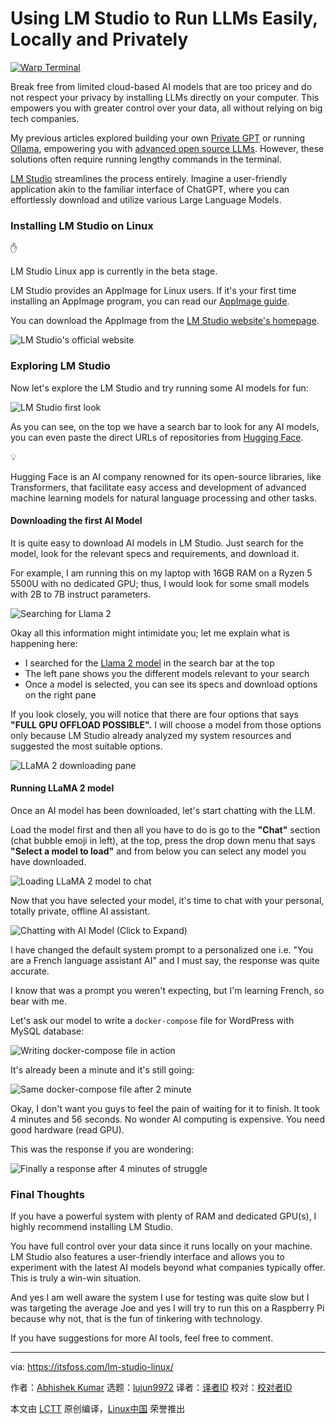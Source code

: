 [#]: subject: "Using LM Studio to Run LLMs Easily, Locally and Privately"
[#]: via: "https://itsfoss.com/lm-studio-linux/"
[#]: author: "Abhishek Kumar https://itsfoss.com/author/abhishek-kumar/"
[#]: collector: "lujun9972/lctt-scripts-1705972010"
[#]: translator: " "
[#]: reviewer: " "
[#]: publisher: " "
[#]: url: " "

Using LM Studio to Run LLMs Easily, Locally and Privately
======

[![Warp Terminal][1]][2]

Break free from limited cloud-based AI models that are too pricey and do not respect your privacy by installing LLMs directly on your computer. This empowers you with greater control over your data, all without relying on big tech companies.

My previous articles explored building your own [Private GPT][3] or running [Ollama][4], empowering you with [advanced open source LLMs][5]. However, these solutions often require running lengthy commands in the terminal.

[LM Studio][6] streamlines the process entirely. Imagine a user-friendly application akin to the familiar interface of ChatGPT, where you can effortlessly download and utilize various Large Language Models.

### Installing LM Studio on Linux

✋

LM Studio Linux app is currently in the beta stage.

LM Studio provides an AppImage for Linux users. If it's your first time installing an AppImage program, you can read our [AppImage guide][7].

You can download the AppImage from the [LM Studio website's homepage][6].

![LM Studio's official website][8]

### Exploring LM Studio

Now let's explore the LM Studio and try running some AI models for fun:

![LM Studio first look][9]

As you can see, on the top we have a search bar to look for any AI models, you can even paste the direct URLs of repositories from [Hugging Face][10].

💡

Hugging Face is an AI company renowned for its open-source libraries, like Transformers, that facilitate easy access and development of advanced machine learning models for natural language processing and other tasks.

#### Downloading the first AI Model

It is quite easy to download AI models in LM Studio. Just search for the model, look for the relevant specs and requirements, and download it.

For example, I am running this on my laptop with 16GB RAM on a Ryzen 5 5500U with no dedicated GPU; thus, I would look for some small models with 2B to 7B instruct parameters.

![Searching for Llama 2][11]

Okay all this information might intimidate you; let me explain what is happening here:

  * I searched for the [Llama 2 model][12] in the search bar at the top
  * The left pane shows you the different models relevant to your search
  * Once a model is selected, you can see its specs and download options on the right pane



If you look closely, you will notice that there are four options that says **"FULL GPU OFFLOAD POSSIBLE".** I will choose a model from those options only because LM Studio already analyzed my system resources and suggested the most suitable options.

![LLaMA 2 downloading pane][13]

#### Running LLaMA 2 model

Once an AI model has been downloaded, let's start chatting with the LLM.

Load the model first and then all you have to do is go to the **"Chat"** section (chat bubble emoji in left), at the top, press the drop down menu that says **"Select a model to load"** and from below you can select any model you have downloaded.

![Loading LLaMA 2 model to chat][14]

Now that you have selected your model, it's time to chat with your personal, totally private, offline AI assistant.

![Chatting with AI Model \(Click to Expand\)][15]

I have changed the default system prompt to a personalized one i.e. "You are a French language assistant AI" and I must say, the response was quite accurate.

I know that was a prompt you weren't expecting, but I'm learning French, so bear with me.

Let's ask our model to write a `docker-compose` file for WordPress with MySQL database:

![Writing docker-compose file in action][16]

It's already been a minute and it's still going:

![Same docker-compose file after 2 minute][17]

Okay, I don't want you guys to feel the pain of waiting for it to finish. It took 4 minutes and 56 seconds. No wonder AI computing is expensive. You need good hardware (read GPU).

This was the response if you are wondering:

![Finally a response after 4 minutes of struggle][18]

### Final Thoughts

If you have a powerful system with plenty of RAM and dedicated GPU(s), I highly recommend installing LM Studio.

You have full control over your data since it runs locally on your machine. LM Studio also features a user-friendly interface and allows you to experiment with the latest AI models beyond what companies typically offer. This is truly a win-win situation.

And yes I am well aware the system I use for testing was quite slow but I was targeting the average Joe and yes I will try to run this on a Raspberry Pi because why not, that is the fun of tinkering with technology.

If you have suggestions for more AI tools, feel free to comment.

--------------------------------------------------------------------------------

via: https://itsfoss.com/lm-studio-linux/

作者：[Abhishek Kumar][a]
选题：[lujun9972][b]
译者：[译者ID](https://github.com/译者ID)
校对：[校对者ID](https://github.com/校对者ID)

本文由 [LCTT](https://github.com/LCTT/TranslateProject) 原创编译，[Linux中国](https://linux.cn/) 荣誉推出

[a]: https://itsfoss.com/author/abhishek-kumar/
[b]: https://github.com/lujun9972
[1]: https://itsfoss.com/assets/images/warp-terminal.webp
[2]: https://www.warp.dev?utm_source=its_foss&utm_medium=display&utm_campaign=linux_launch
[3]: https://itsfoss.com/privategpt-setup/
[4]: https://itsfoss.com/raspberry-pi-ollama-ai-setup/
[5]: https://itsfoss.com/open-source-llms/
[6]: https://lmstudio.ai/
[7]: https://itsfoss.com/use-appimage-linux/
[8]: https://itsfoss.com/content/images/2024/06/lm-studio-official-wwebsite.png
[9]: https://itsfoss.com/content/images/2024/06/lm-studio-firstlook.png
[10]: https://huggingface.co/
[11]: https://itsfoss.com/content/images/2024/06/searching-llama2-in-lm-studio.png
[12]: https://www.ibm.com/topics/llama-2
[13]: https://itsfoss.com/content/images/2024/06/llama2-download-pane-lm-studio.png
[14]: https://itsfoss.com/content/images/2024/06/loading-ai-model-in-lm-studio.png
[15]: https://itsfoss.com/content/images/2024/06/chatting-with-llama2-in-lm-studio.png
[16]: https://itsfoss.com/content/images/2024/06/docker-compose-query-llama2-lm-studio.gif
[17]: https://itsfoss.com/content/images/2024/06/ongoing-docker-compose-query-llama2-lm-studio.gif
[18]: https://itsfoss.com/content/images/2024/06/final-docker-compose-response-lm-studio.png
